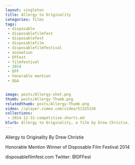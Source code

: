 ```yaml
---
layout: singleton
title: Allergy to Originality
categories: films
tags:
 - disposable
 - disposablefilmfest
 - disposablefest
 - disposablefilm
 - disposablefilmfestival
 - animation
 - DFFest
 - filmfestival
 - 2014
 - DFF
 - honorable mention
 - Q&A


image: posts/Allergy-shot.png
thumb: posts/Allergy-Thumb.png
relatedthumb: posts/Allergy-Thumb.png
video: //player.vimeo.com/video/51325336
collections:
 - 2014-12-31-competitive-shorts.md
blurb: Allergy to Originality, a film by Drew Christie.
---
```


Allergy to Originality
By Drew Christie

Honorable Mention Winner of Disposable Film Festival 2014

disposablefilmfest.com
Twitter: @DFFest
